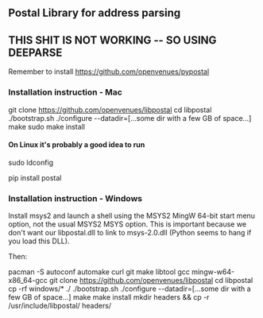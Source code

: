 ## Postal Library for address parsing 


## THIS SHIT IS NOT WORKING -- SO USING DEEPARSE
Remember to install 
https://github.com/openvenues/pypostal

### Installation instruction - Mac
git clone https://github.com/openvenues/libpostal
cd libpostal
./bootstrap.sh
./configure --datadir=[...some dir with a few GB of space...]
make
sudo make install

#### On Linux it's probably a good idea to run
sudo ldconfig

pip install postal

### Installation instruction - Windows
Install msys2 and launch a shell using the MSYS2 MingW 64-bit start menu option, not the usual MSYS2 MSYS option. This is important because we don't want our libpostal.dll to link to msys-2.0.dll (Python seems to hang if you load this DLL).

Then:

pacman -S autoconf automake curl git make libtool gcc mingw-w64-x86_64-gcc
git clone https://github.com/openvenues/libpostal
cd libpostal
cp -rf windows/* ./
./bootstrap.sh
./configure --datadir=[...some dir with a few GB of space...]
make
make install
mkdir headers && cp -r /usr/include/libpostal/ headers/
